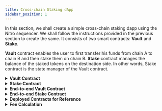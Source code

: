 ```yaml
---
title: Cross-chain Staking dApp
sidebar_position: 1
---
```


In this section, we shall create a simple cross-chain staking dapp using the Nitro sequencer. We shall follow the instructions provided in the previous section to create the same. It consists of two smart contracts: **Vault** and **Stake**.

**Vault** contract enables the user to first transfer his funds from chain A to chain B and then stake them on chain B.
**Stake** contract manages the balance of the staked tokens on the destination side. In other words, Stake contract is the state manager of the Vault contract.


<details>
<summary><b>Vault Contract</b></summary>

#### Installing the dependencies

Install the openzeppelin contracts by running the following command:

`yarn add @openzeppelin/contracts` or `npm install @openzeppelin/contracts`

#### Defining the IStake interface
In a separate folder titled `interfaces`, create an `IStake.sol` file with the following code:
```javascript
pragma solidity ^0.8.0;

interface IStake {
    function stake(
    address user,
    address token,
    uint256 amount
    ) external;
    function unstake(
    address user,
    address token,
    uint256 amount
    ) external;
}

```

#### Instantiating the contract

```javascript
//SPDX-License-Identifier: Unlicense
pragma solidity ^0.8.0;

import "@openzeppelin/contracts/token/ERC20/utils/SafeERC20.sol";
import "@openzeppelin/contracts/access/AccessControl.sol";
import "./interfaces/IStake.sol";

contract Vault is AccessControl {
}
```

Import the `SafeERC20.sol`and `AccessControl.sol` from `@openzeppelin/contracts`and `IStake.sol` into your Vault contract.

For your information:

1. `IStake.sol` is the interface of Stake contract which we need here for defining an instance of staking contract into our Vault contract.
2. `SafeERC20.sol` is the contract we shall use to access various functions of ERC20 tokens.
3. `AccessControl.sol` is the contract we shall use for putting admin controls over certain functions.

#### Creating state variables and the constructor

```javascript
using SafeERC20 for IERC20;
IStake public stakingContract;

address public routerAssetBridgeContract;

mapping(bytes32 => bytes) public ourContractsOnChain;

// iDepositMessage(uint256,bytes32,bytes,address,uint256,uint256,bytes)
bytes4 public constant I_DEPOSIT_MESSAGE_SELECTOR = bytes4(keccak256("iDepositMessage(uint256,bytes32,bytes,address,uint256,uint256,bytes)"));


constructor(address _routerAssetBridgeContract)
{
routerAssetBridgeContract =_routerAssetBridgeContract;
_setupRole(DEFAULT_ADMIN_ROLE, msg.sender);
}

```

1. `stakingContract`: This is the instance of our Stake contract which will manage the state and balance of funds in both kinds of staking: same chain staking as well as cross-chain staking.
2. `routerAssetBridgeContract`: This is the variable created for storing the address of the Nitro contract. We will be calling the Nitro contract to initiate the cross-chain sequenced transfer on the source side. We will also validate if the transaction triggered on the destination side has been made by the Nitro contract only.
3. `ourContractsOnChain` : This is the mapping that stores the address of the Vault contract corresponding to the destination chain ID which can be found [here](../supported-chains-tokens.md). It makes sure that while calling the `iStake` function (explained later), we are putting the correct recipient vault address as per our desired destination chain.
4. `I_DEPOSIT_MESSAGE_SELECTOR` : This is the selector of `iDepositMessage` in Nitro.
5. `constructor`: Create the constructor with the address of the Nitro contract and set that into our state variable. Also give the `DEFAULT_ADMIN_ROLE` to the deployer.


#### Function to set the Staking contract
```javascript
function setStakingContract(address _stakingContract) external onlyRole(DEFAULT_ADMIN_ROLE) {
stakingContract = IStake(_stakingContract);
}
```

Our Vault contract on every chain must know the address of its corresponding Stake contract on the same chain to interact with it whenever a cross-chain request is received by the Vault. To store the address of the Stake contract, we can use the vault contract's `setStakingContract` function.

#### Function to set the Staking contract

```javascript
function setStakingContract(address _stakingContract) external onlyRole(DEFAULT_ADMIN_ROLE)
{
    stakingContract = IStake(_stakingContract);
}
```


Our Vault contract on every chain must know the address of its corresponding Stake contract on same chain to interact with it whenever a cross-chain call is received by Vault. Hence we create a function `setStakingContract` to store the address of Stake Contract on the same chain.

#### Function to store the addresses of Vault contracts deployed on other chains

```javascript
function setContractsOnChain(bytes32 chainIdBytes, address contractAddr) external onlyRole(DEFAULT_ADMIN_ROLE) {
    ourContractsOnChain[chainIdBytes] = toBytes(contractAddr);
}
```

Our Vault contract on every chain must know the addresses of its counterparts on every other chain to enable cross-chain transfers or cross-chain sequenced transfers. Hence we create a function `setContractsOnChain` that updates the mapping `ourContractsOnChain` about which we talked about earlier.

#### Function to approve Stake contract to safely transfer funds from Vault

```javascript
function approve(address token, address spender, uint256 amount) external onlyRole(DEFAULT_ADMIN_ROLE) {
        IERC20(token).approve(spender, amount);
    }
```

Our Vault contract on every chain must know the addresses of its counterparts on other chain sto enable cross-chain transfers or cross-chain sequenced transfers. Therefore, we create a function `setContractsOnChain` that updates the mapping `ourContractsOnChain`.

Below is the helper function to convert the `address` into `bytes`:

```javascript
function toBytes(address addr) internal pure returns (bytes memory b) {
        assembly {
            let m := mload(0x40)
            addr := and(addr, 0xFFFFFFFFFFFFFFFFFFFFFFFFFFFFFFFFFFFFFFFF)
            mstore(add(m, 20), xor(0x140000000000000000000000000000000000000000, addr))
            mstore(0x40, add(m, 52))
            b := m
        }
    }
```

This is just a supporting function. We shall use it as a converter whenever an address has to be passed as a parameter in the form of bytes.

#### Function to approve Stake contract and Nitro contract to safely transfer funds from Vault
```javascript
function approve(address token, address spender, uint256 amount) external onlyRole(DEFAULT_ADMIN_ROLE) {
IERC20(token).approve(spender, amount);
}
```

- Vault contract on every chain must approve the Nitro Contract on same chain so that Nitro is able to transfer funds from the Vault to itself, in order to start the cross-chain transfer process.
- On the destination side, funds are received by the Vault contract whenever a cross-chain transfer is executed and they are directed to Stake contract after which the staked balance against the user is updated. The Vault contract on every chain must approve the Stake contract on the same chain so that the Stake Contract is able to transfer a certain amount of tokens to itself from the Vault.


#### Function that enables cross-chain sequenced transfers

```javascript
function iStake(
bytes32 destChainIdBytes,
address srcToken,
uint256 amount,
uint256 destAmount,
address userAddress
) public payable {
    bytes memory recipientVaultContract = ourContractsOnChain[destChainIdBytes];
    bytes memory message = abi.encode(userAddress);
    bool success;


    (success, ) = routerAssetBridgeContract.call{ value: msg.value }(
    abi.encodeWithSelector(I_DEPOSIT_MESSAGE_SELECTOR,0, destChainIdBytes,recipientVaultContract, srcToken, amount, destAmount, message)
    );


    require(success, "unsuccessful");
}
```
It is the `iStake` function that:
1. Encodes the data that we need on the destination chain whenever a cross-chain request is received. Here we need the recipient or user address to update the staked balance against the user's address on the destination chain.
2. Calls the selector for the `iDepositMessage` function in Nitro as per the data passed in the parameters.



Let us understand the parameters of `iStake` function one by one:

| destChainIdBytes      | Network IDs of the chains in bytes32 format. These can be found [here](../supported-chains-tokens.md).                   |
| --------------- | -------------------------------------------------------------------------------------- |  
| srcToken | Address of the token that has to be transferred from the source chain.                                                                   |
| amount | Decimal-adjusted amount of the token that has to be transferred from the source chain.                                                                   |
| destAmount | Minimum amount of tokens expected to be received by the recipient on the destination chain. This can be achieved by subtracting the forwarder fee from the source chain amount. Refer to the **Fee Calculation** section given at the end of this guide for more details on how to calculate forwarder fee. |
| userAddress    | Recipient or user address to update the staked balance on the destination chain. |

#### Function that receives the cross-chain call and executes the Stake function on the destination chain

```javascript
function handleMessage(
address tokenSent,
uint256 amount,
bytes memory message
) external {
    // Checking if the sender is the router asset bridge contract
    require(
    msg.sender == routerAssetBridgeContract,
    "only nitro"
    );
    IERC20(tokenSent).safeIncreaseAllowance(address(stakingContract), amount );
    // decoding the data we sent from the source chain
    address user = abi.decode(message, (address));
    // calling the stake function
    stakingContract.stake(user, tokenSent, amount);
}
```

It is the `hanldeNitroMessage` function that:

1. Checks that the caller of the function is Nitro only.
2. Increases the allowance for the Stake contract so that the Vault can transfer funds to the Stake contract.
3. Decodes the data that we encoded (recipient address) at the time of initiating the cross-chain transfer.
4. Calls the Stake contract and updates the user’s staked balance.

</details>


<details>
<summary><b>Stake Contract</b></summary>

#### Installing the dependencies

Install the openzeppelin contracts by running the following command:

`yarn add @openzeppelin/contracts` or `npm install @openzeppelin/contracts`

#### Defining the IStake interface
In a separate folder titled `interfaces`, create an `IStake.sol` file with the following code:
```javascript
pragma solidity ^0.8.0;

interface IStake {
    function stake(
    address user,
    address token,
    uint256 amount
    ) external;
    function unstake(
    address user,
    address token,
    uint256 amount
    ) external;
}

```

#### Instantiating the contract

```javascript
//SPDX-License-Identifier: Unlicense
pragma solidity ^0.8.0;

import "@openzeppelin/contracts/token/ERC20/utils/SafeERC20.sol";
import "@openzeppelin/contracts/utils/math/SafeMath.sol";
import "./interfaces/IStake.sol";

contract Stake is IStake {

}
```

Import the `SafeERC20.sol` and `SafeMath.sol` from `@openzeppelin/contracts` and inherit the `IStake.sol` contract into your contract.

For your information:

1. `IStake.sol` is the interface of `Stake` contract which we need here for defining an instance of staking contract.
2. `SafeERC20.sol` is the contract we shall use to access various functions of ERC20 tokens.
3. `SafeMath.sol` is the wrapper contract over Solidity’s arithmetic operations with added overflow checks.

#### Creating state variables and the constructor

```javascript
using SafeERC20 for IERC20;
using SafeMath for uint256;
address public immutable vault;
// user address => token address => staked amount
mapping(address => mapping(address => uint256)) public stakedBalance;
constructor(address _vault) {
vault 
```

1. `vault`: This is the address of your Vault contract on the same chain.
2. `stakedBalance` : This is the mapping that stores the amount staked corresponding to the user and token address.
3. `constructor` : Create the constructor with the address of the Vault contract and store it in the state variable `vault`.

#### Adding modifier onlyVault()
```javascript
modifier onlyVault() {
require(msg.sender == vault, "Only Vault");
_;
}

```

We will add this modifier to our main functions `stake` and `unstake` to ensure that only the Vault contract can interact with the Stake contract. 

#### Adding functions to Stake and Unstake

```javascript
function stake(
    address user,
    address token,
    uint256 amount
    ) external override onlyVault {
    uint256 balanceBefore = IERC20(token).balanceOf(address(this));
    IERC20(token).safeTransferFrom(msg.sender, address(this), amount);
    uint256 balanceAfter = IERC20(token).balanceOf(address(this));
    uint256 _amount = balanceAfter.sub(balanceBefore, "No amount received");
    stakedBalance[user][token] += _amount;
}
```

This function:
1. Checks the balance of tokens before transferring them to itself from the Vault.
2. Transfers the tokens to itself.
3. Checks the balance of the token after transferring them.
4. Calculates the amount actually staked.
5. Updates the staked balance for the user.


```javascript
function unstake(
    address user,
    address token,
    uint256 amount
    ) external override onlyVault {
    stakedBalance[user][token] = stakedBalance[user][token].sub(
    amount,
    "User balance too low"
    );
    IERC20(token).safeTransfer(user, amount);
}
```
This function checks the staked balance of the user, subtracts the amount that the user wants to unstake from it and transfers that amount of tokens back to the user.


</details>


<details>
<summary><b> End-to-end Vault Contract</b></summary>

```javascript
// SPDX-License-Identifier: UNLICENSED
pragma solidity ^0.8.0;
import "@openzeppelin/contracts/token/ERC20/utils/SafeERC20.sol";
import "@openzeppelin/contracts/access/AccessControl.sol";
import "./IStake.sol";
contract Vault is AccessControl {
using SafeERC20 for IERC20;
IStake public stakingContract;
address public routerAssetBridgeContract;
mapping(bytes32 => bytes) public ourContractsOnChain;
// iDepositMessage(uint256,bytes32,bytes,address,uint256,uint256,bytes)

bytes4 public constant I_DEPOSIT_MESSAGE_SELECTOR = bytes4(keccak256("iDepositMessage(uint256,bytes32,bytes,address,uint256,uint256,bytes)"));

constructor(address _routerAssetBridgeContract) {
    routerAssetBridgeContract = _routerAssetBridgeContract;
    _setupRole(DEFAULT_ADMIN_ROLE, msg.sender);
}

function setStakingContract(address _stakingContract)
external
onlyRole(DEFAULT_ADMIN_ROLE) {
    stakingContract = IStake(_stakingContract);
}

function setContractsOnChain(
bytes32 chainIdBytes, 
address contractAddr
) external onlyRole(DEFAULT_ADMIN_ROLE) {
    ourContractsOnChain[chainIdBytes] = toBytes(contractAddr);
}

function stake(uint256 _amount, address _token) external {
    IERC20(_token).safeTransferFrom(msg.sender, address(this), _amount);
    stakingContract.stake(msg.sender, _token, _amount);
}

function unstake(uint256 _amount, address _token) external {
    stakingContract.unstake(msg.sender, _token, _amount);
}

function iStake(
bytes32 destChainIdBytes,
address srcToken,
uint256 amount,
uint256 destAmount,
address userAddress
) public payable {
    bytes memory recipientVaultContract = ourContractsOnChain[destChainIdBytes];
    bytes memory message = abi.encode(userAddress);
    bool success;
    (success, ) = routerAssetBridgeContract.call{ value: msg.value }(
    abi.encodeWithSelector(I_DEPOSIT_MESSAGE_SELECTOR,0, destChainIdBytes,recipientVaultContract, srcToken, amount, destAmount, message)
    );
    require(success, "unsuccessful");
}


function handleMessage(
address tokenSent,
uint256 amount,
bytes memory message
) external {
    // Checking if the sender is the routerAssetBridgeContract contract
    require(
    msg.sender == routerAssetBridgeContract,
    "only routerAssetBridgeContract"
    );

    IERC20(tokenSent).safeIncreaseAllowance(address(stakingContract), amount );
    // decoding the data we sent from the source chain
    address user = abi.decode(message, (address));
    // calling the stake function
    stakingContract.stake(user, tokenSent, amount);
}

function approve(address token, address spender, uint256 amount) external onlyRole(DEFAULT_ADMIN_ROLE) {
    IERC20(token).approve(spender, amount);
}

function toBytes(address addr) public pure returns (bytes memory b) {
    assembly {
        let m := mload(0x40)
        addr := and(addr, 0xFFFFFFFFFFFFFFFFFFFFFFFFFFFFFFFFFFFFFFFF)
        mstore(add(m, 20), xor(0x140000000000000000000000000000000000000000, addr))
        mstore(0x40, add(m, 52))
        b := m
    }
}

}

```

</details>

<details>
<summary><b>End-to-end Stake Contract</b></summary>

```javascript
// SPDX-License-Identifier: UNLICENSED
pragma solidity ^0.8.0;
import "@openzeppelin/contracts/token/ERC20/utils/SafeERC20.sol";
import "@openzeppelin/contracts/utils/math/SafeMath.sol";
import "./IStake.sol";
contract Stake is IStake {
using SafeERC20 for IERC20;
using SafeMath for uint256;
address public immutable vault;
// user address => token address => staked amount
mapping(address => mapping(address => uint256)) public stakedBalance;
constructor(address _vault) {
vault = _vault;
}
modifier onlyVault() {
    require(msg.sender == vault, "Only Vault");
_;
}
function stake(
address user,
address token,
uint256 amount
) external override onlyVault {
    uint256 balanceBefore = IERC20(token).balanceOf(address(this));
    IERC20(token).safeTransferFrom(msg.sender, address(this), amount);
    uint256 balanceAfter = IERC20(token).balanceOf(address(this));
    uint256 _amount = balanceAfter.sub(balanceBefore, "No amount received");
    stakedBalance[user][token] += _amount;
}


function unstake(
address user,
address token,
uint256 amount
) external override onlyVault {
    stakedBalance[user][token] = stakedBalance[user][token].sub(
    amount,
    "User balance too low"
    );
    IERC20(token).safeTransfer(user, amount);
}
}
```

</details>

<details>
<summary><b>Deployed Contracts for Reference</b></summary>

**Polygon Mumbai Testnet**

<u>Vault</u>

[0x8301831f9dA121A83E2f1b61f23bD4C36EBA2298](https://mumbai.polygonscan.com/address/0x8301831f9dA121A83E2f1b61f23bD4C36EBA2298)

<u>Stake</u>

[0xd1De48fbe9b0248535c7D69b0c3209E48B5378F5](https://mumbai.polygonscan.com/address/0xd1De48fbe9b0248535c7D69b0c3209E48B5378F5)

**Avalanche Fuji Testnet**

<u>Vault</u>

[0xc3b7B28e1b9B43ebe130E3748e8843525C1c8315](https://testnet.snowtrace.io/address/0xc3b7B28e1b9B43ebe130E3748e8843525C1c8315)

<u>Stake</u>

[0x5060eF48Ad8d135fbb37966f5F77C6b5Dca2e62f](https://testnet.snowtrace.io/address/0x5060eF48Ad8d135fbb37966f5F77C6b5Dca2e62f)

</details>

<details>
<summary><b>Fee Calculation</b></summary>

The fee for using Nitro sequencer has two components: 
- **Transfer/Forwarder Fee**: The fee for transferring tokens from one chain to another. Users can use this [API](https://api.trustless-voyager.alpha.routerprotocol.com/api#/Fees/FeeController_getFeesForChainInTokenTerms) to estimate the fee by putting in the destination chain ID, address of the token on the destination chain, token amount, and token decimals. There is another boolean value `checkLiquidity`:
    -  If marked as TRUE, the API gives the list of all the forwarders which have enough liquidity (along with the fee they would charge in terms of the token desired) against the amount requested by the user for the token.
    - If marked as FALSE, the API gives the list of all the forwarders whether or not they have enough liquidity to take up the transaction.

- **Additional Fee**: This is the gas fee for executing the message upon receiving the tokens on the destination chain. For this, two things are needed:
    1. Gas limit required for execution of the request on the destination chain. This can be calculated using tools like hardhat-gas-reporter.
    2. Gas price with which to execute the request on the destination chain. This can be calculated using the RPC of the destination chain.
    ```javascript
    // using ethers.js
    const gasPrice = await provider.getGasPrice();

    // using web3.js
    const gasPrice = web3.eth.getGasPrice().then((result) => {
    console.log(web3.utils.fromWei(result, 'ether'));
    });
    ```

Let’s say the gas limit required to execute the message on Mumbai (destination chain) is 200000 units, the gas price is 26 GWEI, then:

```math
total_gas_fee = {(200000 * 26 * (10^9)) / (10^18)} wMATIC = 0.0052 wMATIC
```

<!-- Let's suppose the user is transferring 100 USDC from the source chain to the destination chain, the user should put the `destAmount` as the following:

```math
destAmount = 100 - forwarder fee - total_gas_fee
``` -->


</details>